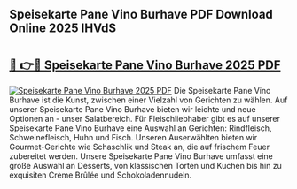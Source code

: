 ## Speisekarte Pane Vino Burhave PDF Download Online 2025 IHVdS

# <h2><a href="http://gc8svu.nevu.top/?p=Speisekarte+Pane+Vino+Burhave">🔗 👉🔴 Speisekarte Pane Vino Burhave 2025 PDF</a></h2>

[![Speisekarte Pane Vino Burhave 2025 PDF](https://i.imgur.com/dBaPXMq.png)](http://gc8svu.nevu.top/?p=Speisekarte+Pane+Vino+Burhave)
Die Speisekarte Pane Vino Burhave ist die Kunst, zwischen einer Vielzahl von Gerichten zu wählen. Auf unserer Speisekarte Pane Vino Burhave bieten wir leichte und neue Optionen an - unser Salatbereich. Für Fleischliebhaber gibt es auf unserer Speisekarte Pane Vino Burhave eine Auswahl an Gerichten: Rindfleisch, Schweinefleisch, Huhn und Fisch. Unseren Auserwählten bieten wir Gourmet-Gerichte wie Schaschlik und Steak an, die auf frischem Feuer zubereitet werden. Unsere Speisekarte Pane Vino Burhave umfasst eine große Auswahl an Desserts, von klassischen Torten und Kuchen bis hin zu exquisiten Crème Brûlée und Schokoladennudeln.
